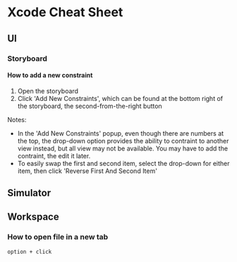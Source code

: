 # Xcode Cheat Sheet


## UI

### Storyboard

#### How to add a new constraint
1. Open the storyboard
2. Click 'Add New Constraints', which can be found at the bottom right of the storyboard, the second-from-the-right button

Notes:
- In the 'Add New Constraints' popup, even though there are numbers at the top, the drop-down option provides the ability to contraint to another view instead, but all view may not be available. You may have to add the contraint, the edit it later.
- To easily swap the first and second item, select the drop-down for either item, then click 'Reverse First And Second Item'


## Simulator


## Workspace

### How to open file in a new tab

    option + click


